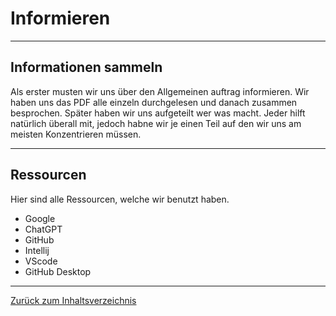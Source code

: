 # Informieren 

<hr> 

## Informationen sammeln 
<p> Als erster musten wir uns über den Allgemeinen auftrag informieren. Wir haben uns das PDF alle einzeln durchgelesen und danach zusammen besprochen. Später haben wir uns aufgeteilt wer was macht. Jeder hilft natürlich überall mit, jedoch habne wir je einen Teil auf den wir uns am meisten Konzentrieren müssen. </p>

<hr>

## Ressourcen
<p> Hier sind alle Ressourcen, welche wir benutzt haben.</p>

<ul> 
<li> Google </li>
<li> ChatGPT </li>
<li> GitHub </li>
<li> Intellij </li>
<li> VScode </li>
<li> GitHub Desktop </li>
</ul>

<hr>

[Zurück zum Inhaltsverzeichnis](../README.md)
